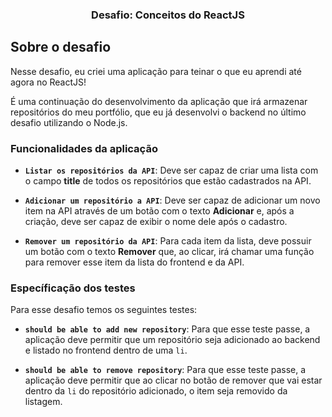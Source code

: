 <h3 align="center">
  Desafio: Conceitos do ReactJS
</h3>

## Sobre o desafio

Nesse desafio, eu criei uma aplicação para teinar o que eu aprendi até agora no ReactJS!

É uma continuação do desenvolvimento da aplicação que irá armazenar repositórios do meu portfólio, que eu já desenvolvi o backend no último desafio utilizando o Node.js.

### Funcionalidades da aplicação

- **`Listar os repositórios da API`**: Deve ser capaz de criar uma lista com o campo **title** de todos os repositórios que estão cadastrados na API.

- **`Adicionar um repositório a API`**: Deve ser capaz de adicionar um novo item na API através de um botão com o texto **Adicionar** e, após a criação, deve ser capaz de exibir o nome dele após o cadastro.

- **`Remover um repositório da API`**: Para cada item da lista, deve possuir um botão com o texto **Remover** que, ao clicar, irá chamar uma função para remover esse item da lista do frontend e da API.

### Específicação dos testes

Para esse desafio temos os seguintes testes:

- **`should be able to add new repository`**: Para que esse teste passe, a aplicação deve permitir que um repositório seja adicionado ao backend e listado no frontend dentro de uma `li`.

- **`should be able to remove repository`**: Para que esse teste passe, a aplicação deve permitir que ao clicar no botão de remover que vai estar dentro da `li` do repositório adicionado, o item seja removido da listagem.